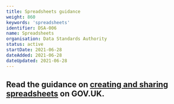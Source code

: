 ```yaml
---
title: Spreadsheets guidance
weight: 860
keywords: 'spreadsheets'
identifier: DSA-006
name: Spreadsheets
organisation: Data Standards Authority
status: active
startDate: 2021-06-28
dateAdded: 2021-06-28
dateUpdated: 2021-06-28
---
```


## Read the guidance on [creating and sharing spreadsheets](https://www.gov.uk/guidance/creating-and-sharing-spreadsheets) on GOV.UK.
